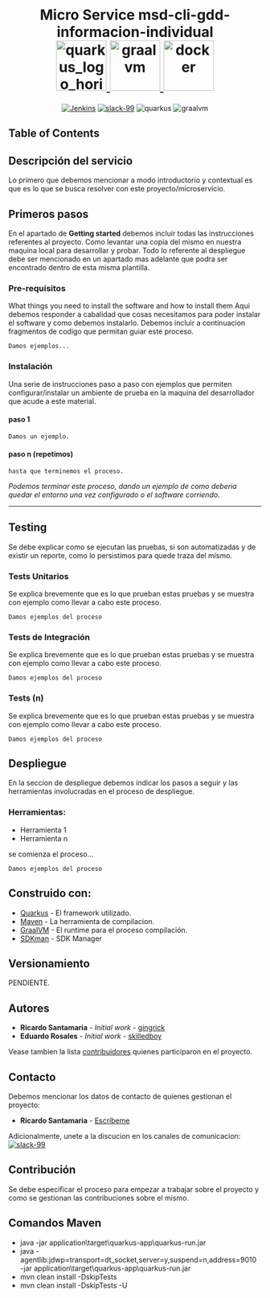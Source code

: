 <h1 align="center">
    <br>
	Micro Service msd-cli-gdd-informacion-individual
	<br>
  <a href="https://quarkus.io/"><img src="https://design.jboss.org/quarkus/logo/final/PNG/quarkus_logo_horizontal_rgb_1280px_default.png" alt="quarkus_logo_horizontal_rgb_1280px_default" width="100">
  </a>
  <a href="https://www.graalvm.org/"><img src="https://www.graalvm.org/resources/img/home/logo-coloured.svg" alt="graalvm" width="100">
  </a>
  <a href="https://www.docker.com/"><img src="https://upload.wikimedia.org/wikipedia/commons/thumb/4/4e/Docker_%28container_engine%29_logo.svg/1024px-Docker_%28container_engine%29_logo.svg.png" alt="docker" width="100">
  </a>
</h1>

<p align="center">
	<a href=""><img src="https://img.shields.io/badge/build-check status-green?logo=jenkins&logoColor=white&style=plastic" alt="Jenkins"></a>
  	<a href="https://apiservicechile.slack.com/ssb/redirect?entry_point=get_started"><img src="https://img.shields.io/badge/Slack-Join our channel-purple?logo=slack&style=plastic" alt="slack-99"></a>
  	<a><img src="https://img.shields.io/badge/Quarkus-v1.3.2-blue?logo=quarkus&style=plastic" alt="quarkus"></a>
  	<a><img src="https://img.shields.io/badge/GraalVM-20.3-orange?logo=java&style=plastic" alt="graalvm"></a>
</p>


## Table of Contents


## Descripción del servicio

Lo primero que debemos mencionar a modo introductorio y contextual es que es lo que se busca resolver con este proyecto/microservicio.

## Primeros pasos

En el apartado de **Getting started** debemos incluir todas las instrucciones referentes al proyecto. Como levantar una copia del mismo en nuestra maquina local para desarrollar y probar. Todo lo referente al despliegue debe ser mencionado en un apartado mas adelante que podra ser encontrado dentro de esta misma plantilla.

### Pre-requisitos

What things you need to install the software and how to install them
Aqui debemos responder a cabalidad que cosas necesitamos para poder instalar el software y como debemos instalarlo. Debemos incluir a continuacion fragmentos de codigo que permitan guiar este proceso.

```
Damos ejemplos...
```

### Instalación

Una serie de instrucciones paso a paso con ejemplos que permiten configurar/instalar un ambiente de prueba en la maquina del desarrollador que acude a este material.

#### paso 1

```
Damos un ejemplo.
```

#### paso n (repetimos)

```
hasta que terminemos el proceso.
```

*Podemos terminar este proceso, dando un ejemplo de como deberia quedar el entorno una vez configurado o el software corriendo.*

---

## Testing

Se debe explicar como se ejecutan las pruebas, si son automatizadas y de existir un reporte, como lo persistimos para quede traza del mismo.


### Tests Unitarios

Se explica brevemente que es lo que prueban estas pruebas y se muestra con ejemplo como llevar a cabo este proceso.

```
Damos ejemplos del proceso
```

### Tests de Integración

Se explica brevemente que es lo que prueban estas pruebas y se muestra con ejemplo como llevar a cabo este proceso.

```
Damos ejemplos del proceso
```

### Tests (n)

Se explica brevemente que es lo que prueban estas pruebas y se muestra con ejemplo como llevar a cabo este proceso.

```
Damos ejemplos del proceso
```

## Despliegue

En la seccion de despliegue debemos indicar los pasos a seguir y las herramientas involucradas en el proceso de despliegue.

### Herramientas:
* Herramienta 1
* Herramienta n


se comienza el proceso...

```
Damos ejemplos del proceso
```

## Construido con:
* [Quarkus](https://github.com/quarkusio/quarkus) - El framework utilizado.
* [Maven](https://maven.apache.org/) - La herramienta de compilacion.
* [GraalVM](https://www.graalvm.org/) - El runtime para el proceso compilación.
* [SDKman](https://sdkman.io/) - SDK Manager

## Versionamiento

PENDIENTE.

## Autores

* **Ricardo Santamaria** - *Initial work* - [gingrick](https://github.com/GingRick)
* **Eduardo Rosales** - *Initial work* - [skilledboy](https://github.com/skilledboy)

Vease tambien la lista [contribuidores](https://github.com/skilledboy/tarjeta-credito) quienes participaron en el proyecto.


## Contacto

Debemos mencionar los datos de contacto de quienes gestionan el proyecto:

* **Ricardo Santamaria** - [Escríbeme](ricardo.santamaria@apiservice.cl)

Adicionalmente, unete a la discucion en los canales de comunicacion:   <a href="https://apiservicechile.slack.com/ssb/redirect?entry_point=get_started"><img src="https://img.shields.io/badge/Slack-Join our channel-purple?logo=slack&style=plastic" alt="slack-99"></a>

## Contribución

Se debe especificar el proceso para empezar a trabajar sobre el proyecto y como se gestionan las contribuciones sobre el mismo.

## Comandos Maven

* java -jar application\target\quarkus-app\quarkus-run.jar
* java -agentlib:jdwp=transport=dt_socket,server=y,suspend=n,address=9010 -jar application\target\quarkus-app\quarkus-run.jar
* mvn clean install -DskipTests
* mvn clean install -DskipTests -U
